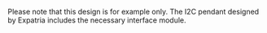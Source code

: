 Please note that this design is for example only.  The I2C pendant designed by Expatria includes the necessary interface module.
